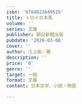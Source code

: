 ```yaml
---
isbn: '9784022649515'
title: トロイの木馬
volume: ''
series: 文庫
publisher: 朝日新聞出版
pubdate: '2020-03-06'
cover: ''
author: 江上剛／著
description: ''
price: '0'
genre: ''
target: 一般
format: 文庫
content: 日本文学、小説・物語

---
```

